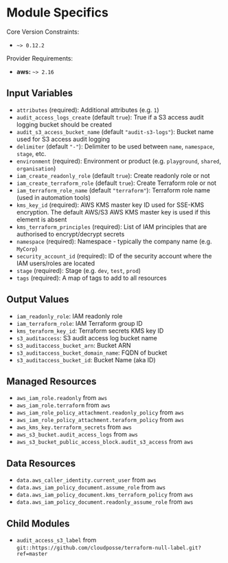# Module Specifics

Core Version Constraints:
* `~> 0.12.2`

Provider Requirements:
* **aws:** `~> 2.16`

## Input Variables
* `attributes` (required): Additional attributes (e.g. `1`)
* `audit_access_logs_create` (default `true`): True if a S3 access audit logging bucket should be created
* `audit_s3_access_bucket_name` (default `"audit-s3-logs"`): Bucket name used for S3 access audit logging
* `delimiter` (default `"-"`): Delimiter to be used between `name`, `namespace`, `stage`, etc.
* `environment` (required): Environment or product (e.g. `playground`, `shared`, `organisation`)
* `iam_create_readonly_role` (default `true`): Create readonly role or not
* `iam_create_terraform_role` (default `true`): Create Terraform role or not
* `iam_terraform_role_name` (default `"terraform"`): Terraform role name (used in automation tools)
* `kms_key_id` (required): AWS KMS master key ID used for SSE-KMS encryption. The default AWS/S3 AWS KMS master key is used if this element is absent
* `kms_terraform_principles` (required): List of IAM principles that are authorised to encrypt/decrypt secrets
* `namespace` (required): Namespace - typically the company name (e.g. `MyCorp`)
* `security_account_id` (required): ID of the security account where the IAM users/roles are located
* `stage` (required): Stage (e.g. `dev`, `test`, `prod`)
* `tags` (required): A map of tags to add to all resources

## Output Values
* `iam_readonly_role`: IAM readonly role
* `iam_terraform_role`: IAM Terraform group ID
* `kms_teraform_key_id`: Terraform secrets KMS key ID
* `s3_auditaccess`: S3 audit access log bucket name
* `s3_auditaccess_bucket_arn`: Bucket ARN
* `s3_auditaccess_bucket_domain_name`: FQDN of bucket
* `s3_auditaccess_bucket_id`: Bucket Name (aka ID)

## Managed Resources
* `aws_iam_role.readonly` from `aws`
* `aws_iam_role.terraform` from `aws`
* `aws_iam_role_policy_attachment.readonly_policy` from `aws`
* `aws_iam_role_policy_attachment.teraform_policy` from `aws`
* `aws_kms_key.terraform_secrets` from `aws`
* `aws_s3_bucket.audit_access_logs` from `aws`
* `aws_s3_bucket_public_access_block.audit_s3_access` from `aws`

## Data Resources
* `data.aws_caller_identity.current_user` from `aws`
* `data.aws_iam_policy_document.assume_role` from `aws`
* `data.aws_iam_policy_document.kms_terraform_policy` from `aws`
* `data.aws_iam_policy_document.readonly_assume_role` from `aws`

## Child Modules
* `audit_access_s3_label` from `git::https://github.com/cloudposse/terraform-null-label.git?ref=master`

